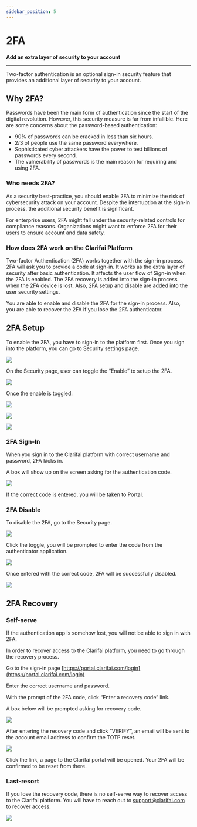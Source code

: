 ```yaml
---
sidebar_position: 5
---
```


# 2FA

**Add an extra layer of security to your account**
<hr />

Two-factor authentication is an optional sign-in security feature that provides an additional layer of security to your account.

## Why 2FA?

Passwords have been the main form of authentication since the start of the digital revolution. However, this security measure is far from infallible. Here are some concerns about the password-based authentication:

* 90% of passwords can be cracked in less than six hours.
* 2/3 of people use the same password everywhere.
* Sophisticated cyber attackers have the power to test billions of passwords every second.
* The vulnerability of passwords is the main reason for requiring and using 2FA.

### Who needs 2FA?

As a security best-practice, you should enable 2FA to minimize the risk of cybersecurity attack on your account. Despite the interruption at the sign-in process, the additional security benefit is significant.

For enterprise users, 2FA might fall under the security-related controls for compliance reasons. Organizations might want to enforce 2FA for their users to ensure account and data safety.

### How does 2FA work on the Clarifai Platform

Two-factor Authentication \(2FA\) works together with the sign-in process. 2FA will ask you to provide a code at sign-in. It works as the extra layer of security after basic authentication. It affects the user flow of Sign-in when the 2FA is enabled. The 2FA recovery is added into the sign-in process when the 2FA device is lost. Also, 2FA setup and disable are added into the user security settings.

You are able to enable and disable the 2FA for the sign-in process. Also, you are able to recover the 2FA if you lose the 2FA authenticator.

## 2FA Setup

To enable the 2FA, you have to sign-in to the platform first. Once you sign into the platform, you can go to Security settings page.

![](/img/signed-in-as.png)

On the Security page, user can toggle the “Enable” to setup the 2FA.

![](/img/enable.png)

Once the enable is toggled:

![](/img/scan.png)

![](/img/recovery-code.png)

![](/img/2fa-success.png)

### 2FA Sign-In

When you sign in to the Clarifai platform with correct username and password, 2FA kicks in.

A box will show up on the screen asking for the authentication code.

![](/img/verify-2fa.png)

If the correct code is entered, you will be taken to Portal.

### 2FA Disable

To disable the 2FA, go to the Security page.

![](/img/2fa-success.png)

Click the toggle, you will be prompted to enter the code from the authenticator application.

![](/img/enter-code.png)

Once entered with the correct code, 2FA will be successfully disabled.

![](/img/2fa-disabled.png)

## 2FA Recovery

### Self-serve

If the authentication app is somehow lost, you will not be able to sign in with 2FA.

In order to recover access to the Clarifai platform, you need to go through the recovery process.

Go to the sign-in page [https://portal.clarifai.com/login](https://portal.clarifai.com/login)

Enter the correct username and password.

With the prompt of the 2FA code, click “Enter a recovery code” link.

A box below will be prompted asking for recovery code.

![](/img/verify-2fa.png)

After entering the recovery code and click “VERIFY”, an email will be sent to the account email address to confirm the TOTP reset.

![](/img/verify-email.png)

Click the link, a page to the Clarifai portal will be opened. Your 2FA will be confirmed to be reset from there.

### Last-resort

If you lose the recovery code, there is no self-serve way to recover access to the Clarifai platform. You will have to reach out to support@clarifai.com to recover access.

![](/img/two-factor-reset.png)

